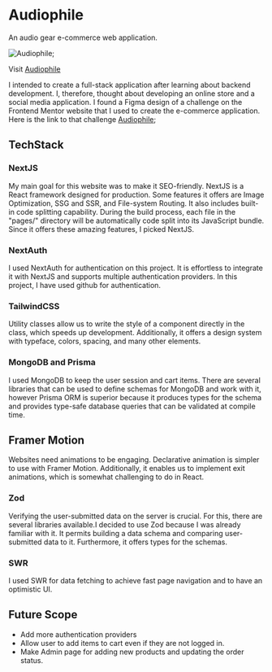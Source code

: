 # Audiophile

An audio gear e-commerce web application.

![Audiophile]("/public/audiophile.png");

Visit [Audiophile](https://audio-phile-orcin.vercel.app/)

I intended to create a full-stack application after learning about backend development. I, therefore, thought about developing an online store and a social media application. I found a Figma design of a challenge on the Frontend Mentor website that I used to create the e-commerce application. Here is the link to that challenge [Audiophile]();

## TechStack

### NextJS

My main goal for this website was to make it SEO-friendly. NextJS is a React framework designed for production. Some features it offers are Image Optimization, SSG and SSR, and File-system Routing. It also includes built-in code splitting capability. During the build process, each file in the "pages/" directory will be automatically code split into its JavaScript bundle. Since it offers these amazing features, I picked NextJS.

### NextAuth

I used NextAuth for authentication on this project. It is effortless to integrate it with NextJS and supports multiple authentication providers. In this project, I have used github for authentication.

### TailwindCSS

Utility classes allow us to write the style of a component directly in the class, which speeds up development. Additionally, it offers a design system with typeface, colors, spacing, and many other elements.

### MongoDB and Prisma

I used MongoDB to keep the user session and cart items. There are several libraries that can be used to define schemas for MongoDB and work with it, however Prisma ORM is superior because it produces types for the schema and provides type-safe database queries that can be validated at compile time.

## Framer Motion

Websites need animations to be engaging. Declarative animation is simpler to use with Framer Motion. Additionally, it enables us to implement exit animations, which is somewhat challenging to do in React.

### Zod

Verifying the user-submitted data on the server is crucial. For this, there are several libraries available.I decided to use Zod because I was already familiar with it. It permits building a data schema and comparing user-submitted data to it. Furthermore, it offers types for the schemas.

### SWR

I used SWR for data fetching to achieve fast page navigation and to have an optimistic UI.

## Future Scope

- Add more authentication providers
- Allow user to add items to cart even if they are not logged in.
- Make Admin page for adding new products and updating the order status.
